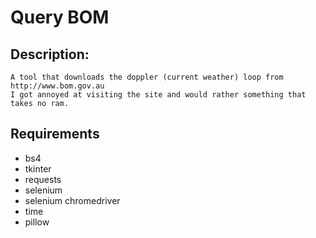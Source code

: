 # Query BOM

## Description:
	A tool that downloads the doppler (current weather) loop from http://www.bom.gov.au
	I got annoyed at visiting the site and would rather something that takes no ram.


## Requirements
- bs4
- tkinter
- requests
- selenium
- selenium chromedriver
- time
- pillow